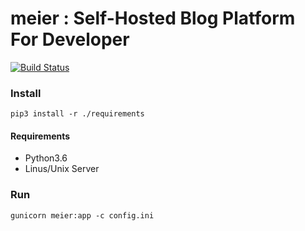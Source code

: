 # meier : Self-Hosted Blog Platform For Developer

[![Build Status](https://travis-ci.org/meier-project/meier.svg?branch=master)](https://travis-ci.org/meier-project/meier)

### Install

```shell
pip3 install -r ./requirements
```

#### Requirements

- Python3.6
- Linus/Unix Server

### Run

```shell
gunicorn meier:app -c config.ini
```